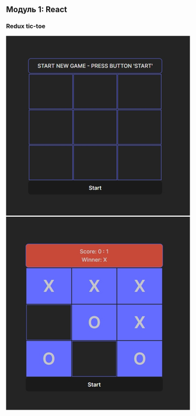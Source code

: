 ## Модуль 1: React

### Redux tic-toe

![redux](src/assets/redux-tictoe-start.jpg)
![redux](src/assets/redux-tictoe.jpg)
